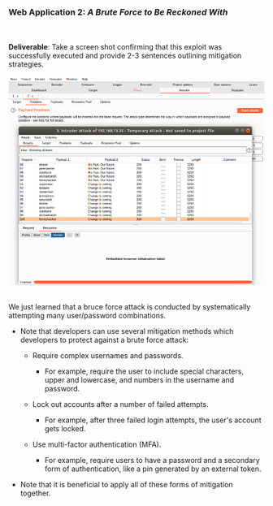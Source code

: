 ### Web Application 2: *A Brute Force to Be Reckoned With*
<br/><br/>
**Deliverable**: Take a screen shot confirming that this exploit was successfully executed and provide 2-3 sentences outlining mitigation strategies.
<br/><br/>
![WebApp2brute](https://github.com/kryshael/Week-15-Homework/blob/main/Assets/Screenshots/WebApp2brute.png)
<br/><br/>

We just learned that a bruce force attack is conducted by systematically attempting many user/password combinations.

  - Note that developers can use several mitigation methods which developers to protect against a brute force attack:

    - Require complex usernames and passwords.

      - For example, require the user to include special characters, upper and lowercase, and numbers in the username and password.
    
    - Lock out accounts after a number of failed attempts.
    
      - For example, after three failed login attempts, the user's account gets locked.
    
    - Use multi-factor authentication (MFA).
    
      - For example, require users to have a password and a secondary form of authentication, like a pin generated by an external token.
  
  - Note that it is beneficial to apply all of these forms of mitigation together.

